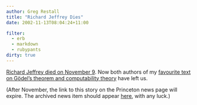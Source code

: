```yaml
---
author: Greg Restall
title: "Richard Jeffrey Dies"
date: 2002-11-13T08:04:24+11:00

filter:
  - erb
  - markdown
  - rubypants
dirty: true
---
```


<p><a href="http://www.princeton.edu/Siteware/WebAnnounce.Princeton_Headlines.shtml#2">Richard Jeffrey died on November 9</a>.  Now both authors of my <a href="http://www.amazon.com/exec/obidos/tg/detail/-/0521389232/consequentlyorg/">favourite text on G&ouml;del&rsquo;s theorem and computability theory</a> have left us.</p>
<p>(After November, the link to this story on the Princeton news page will expire.  The archived news item should appear <a href="http://www.princeton.edu/webannounce/Princeton_Headlines/Archived/2002/NOV_Text.html">here</a>, with any luck.)

